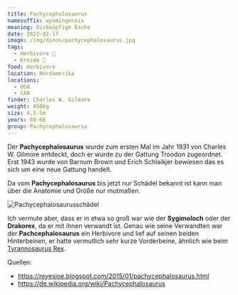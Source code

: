 ```yaml
---
title: Pachycephalosaurus
namesuffix: wyomingensis
meaning: Dickköpfige Esche
date: 2022-02-17
image: /img/dinos/pachycephalosaurus.jpg
tags:
  - Herbivore 🌿
  - Kreide 🦴
food: Herbivore
location: Nordamerika
locations:
  - USA
  - CAN
finder: Charles W. Gilmore
weight: 450kg
size: 4,5-5m
years: 69-66
group: Pachycephalosauria
---
```

Der **Pachycephalosaurus** wurde zum ersten Mal im Jahr 1931 von Charles W. Gilmore entdeckt, doch er wurde zu der Gattung Troodon zugeordnet. Erst 1943 wurde von Barnum Brown und Erich Schlaikjer bewiesen das es sich um eine neue Gattung handelt.

Da vom **Pachycephalosaurus** bis jetzt nur Schädel bekannt ist kann man über die Anatomie und Größe nur mutmaßen. 

![Pachycephalosaurusschädel](/img/dinos/pachycaphalosaurus-schädel.jpg)

Ich vermute aber, dass er in etwa so groß war wie der **Sygimoloch** oder der **Drakorex**, da er mit ihnen verwandt ist. Genau wie seine Verwandten war der **Pachcephalosaurus** ein Herbivore und lief auf seinen beiden Hinterbeinen, er hatte vermutlich sehr kurze Vorderbeine, ähnlich wie beim [Tyrannosaurus Rex](/dinos/tyrannosaurus-rex/).

Quellen:

* <https://reyesjoe.blogspot.com/2015/01/pachycephalosaurus.html>
* <https://de.wikipedia.org/wiki/Pachycephalosaurus>